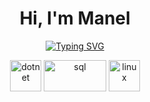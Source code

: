 <h1 align="center">Hi, I'm Manel </h1>
<p align="center">
<a href="https://git.io/typing-svg"><img src="https://readme-typing-svg.herokuapp.com?font=Fira+Code&pause=1000&width=435&lines=Welcome+to+my+Github+profile!;I'm+a+Software+engineer+%26+physicist." alt="Typing SVG" /></a>
</p>

<p align="center">
<img src="https://upload.wikimedia.org/wikipedia/commons/7/7d/Microsoft_.NET_logo.svg" alt="dotnet" height = 50 width = 50 />
<img src="https://upload.wikimedia.org/wikipedia/commons/8/87/Sql_data_base_with_logo.png" alt="sql" height = 50 width = 100 />
<img src="https://upload.wikimedia.org/wikipedia/commons/8/84/Linux_tux_circle_logo.svg" alt="linux" height = 50 width = 50/>
</p>

